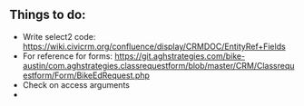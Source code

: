 Things to do:
------------

+ Write select2 code: https://wiki.civicrm.org/confluence/display/CRMDOC/EntityRef+Fields
+ For reference for forms: https://git.aghstrategies.com/bike-austin/com.aghstrategies.classrequestform/blob/master/CRM/Classrequestform/Form/BikeEdRequest.php
+ Check on access arguments
+ 
